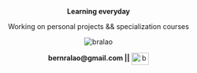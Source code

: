 <div align="center">
  
  <p><b>Learning everyday</b></p>

 <p>Working on personal projects && specialization courses</p>
 
 <p><img src="https://github-readme-stats.vercel.app/api/top-langs?username=bralao&show_icons=true&locale=en&layout=compact" alt="bralao" /></p>

  
 <p> <b>bernralao@gmail.com ||</b>
 <a href="https://linkedin.com/in/bernardoralao" target="blank"><img align="center" src="https://raw.githubusercontent.com/rahuldkjain/github-profile-readme-generator/master/src/images/icons/Social/linked-in-alt.svg" alt="bernardoralao" height="25" width="35" /></a</p>
</div>
 
 
